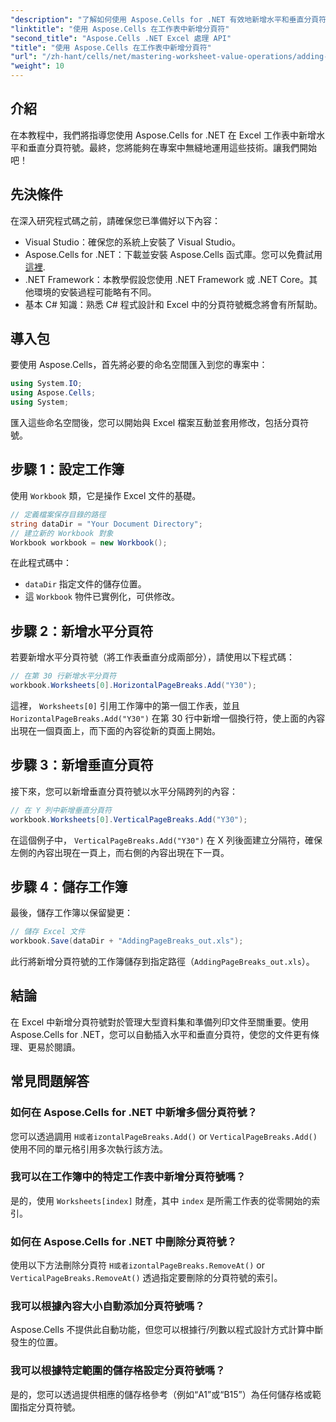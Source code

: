 ```yaml
---
"description": "了解如何使用 Aspose.Cells for .NET 有效地新增水平和垂直分頁符，從而增強您的 Excel 工作表。本指南將引導您完成必要的設定和編碼步驟。"
"linktitle": "使用 Aspose.Cells 在工作表中新增分頁符"
"second_title": "Aspose.Cells .NET Excel 處理 API"
"title": "使用 Aspose.Cells 在工作表中新增分頁符"
"url": "/zh-hant/cells/net/mastering-worksheet-value-operations/adding-page-breaks/"
"weight": 10
---
```


## 介紹

在本教程中，我們將指導您使用 Aspose.Cells for .NET 在 Excel 工作表中新增水平和垂直分頁符號。最終，您將能夠在專案中無縫地運用這些技術。讓我們開始吧！

## 先決條件
在深入研究程式碼之前，請確保您已準備好以下內容：
- Visual Studio：確保您的系統上安裝了 Visual Studio。
- Aspose.Cells for .NET：下載並安裝 Aspose.Cells 函式庫。您可以免費試用 [這裡](https://releases。aspose.com/cells/net/).
- .NET Framework：本教學假設您使用 .NET Framework 或 .NET Core。其他環境的安裝過程可能略有不同。
- 基本 C# 知識：熟悉 C# 程式設計和 Excel 中的分頁符號概念將會有所幫助。

## 導入包
要使用 Aspose.Cells，首先將必要的命名空間匯入到您的專案中：

```csharp
using System.IO;
using Aspose.Cells;
using System;
```

匯入這些命名空間後，您可以開始與 Excel 檔案互動並套用修改，包括分頁符號。

## 步驟 1：設定工作簿
使用 `Workbook` 類，它是操作 Excel 文件的基礎。

```csharp
// 定義檔案保存目錄的路徑
string dataDir = "Your Document Directory";
// 建立新的 Workbook 對象
Workbook workbook = new Workbook();
```
在此程式碼中：
- `dataDir` 指定文件的儲存位置。
- 這 `Workbook` 物件已實例化，可供修改。

## 步驟 2：新增水平分頁符
若要新增水平分頁符號（將工作表垂直分成兩部分），請使用以下程式碼：

```csharp
// 在第 30 行新增水平分頁符
workbook.Worksheets[0].HorizontalPageBreaks.Add("Y30");
```
這裡， `Worksheets[0]` 引用工作簿中的第一個工作表，並且 `HorizontalPageBreaks.Add("Y30")` 在第 30 行中新增一個換行符，使上面的內容出現在一個頁面上，而下面的內容從新的頁面上開始。

## 步驟 3：新增垂直分頁符
接下來，您可以新增垂直分頁符號以水平分隔跨列的內容：

```csharp
// 在 Y 列中新增垂直分頁符
workbook.Worksheets[0].VerticalPageBreaks.Add("Y30");
```
在這個例子中， `VerticalPageBreaks.Add("Y30")` 在 X 列後面建立分隔符，確保左側的內容出現在一頁上，而右側的內容出現在下一頁。

## 步驟 4：儲存工作簿
最後，儲存工作簿以保留變更：

```csharp
// 儲存 Excel 文件
workbook.Save(dataDir + "AddingPageBreaks_out.xls");
```
此行將新增分頁符號的工作簿儲存到指定路徑（`AddingPageBreaks_out.xls`）。

## 結論
在 Excel 中新增分頁符號對於管理大型資料集和準備列印文件至關重要。使用 Aspose.Cells for .NET，您可以自動插入水平和垂直分頁符，使您的文件更有條理、更易於閱讀。

## 常見問題解答

### 如何在 Aspose.Cells for .NET 中新增多個分頁符號？
您可以透過調用 `H或者izontalPageBreaks.Add()` or `VerticalPageBreaks.Add()` 使用不同的單元格引用多次執行該方法。

### 我可以在工作簿中的特定工作表中新增分頁符號嗎？
是的，使用 `Worksheets[index]` 財產，其中 `index` 是所需工作表的從零開始的索引。

### 如何在 Aspose.Cells for .NET 中刪除分頁符號？
使用以下方法刪除分頁符 `H或者izontalPageBreaks.RemoveAt()` or `VerticalPageBreaks.RemoveAt()` 透過指定要刪除的分頁符號的索引。

### 我可以根據內容大小自動添加分頁符號嗎？
Aspose.Cells 不提供此自動功能，但您可以根據行/列數以程式設計方式計算中斷發生的位置。

### 我可以根據特定範圍的儲存格設定分頁符號嗎？
是的，您可以透過提供相應的儲存格參考（例如“A1”或“B15”）為任何儲存格或範圍指定分頁符號。
